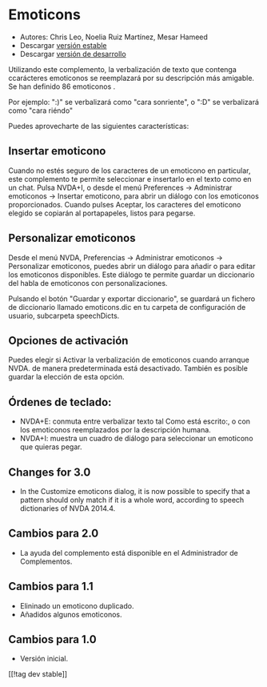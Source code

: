 # Emoticons #

* Autores: Chris Leo, Noelia Ruiz Martínez, Mesar Hameed
* Descargar [versión estable][1]
* Descargar [versión de desarrollo][2]

Utilizando este complemento, la verbalización de texto que contenga
ccarácteres emoticonos se reemplazará por su descripción más amigable.  Se
han definido 86 emoticonos .

Por ejemplo: ":)" se verbalizará como "cara sonriente", o ":D" se
verbalizará como "cara riéndo"

Puedes aprovecharte de las siguientes características:

## Insertar emoticono ##

Cuando no estés seguro de los caracteres de un emoticono en particular, este complemento te permite seleccionar e insertarlo en el texto como en un chat.
Pulsa NVDA+I, o desde el menú Preferences -> Administrar emoticonos -> Insertar emoticono, para abrir un diálogo 
con los emoticonos proporcionados.
Cuando pulses Aceptar, los caracteres del emoticono elegido se copiarán al portapapeles, listos para pegarse.


## Personalizar emoticonos ##

Desde el menú NVDA, Preferencias -> Administrar emoticonos -> Personalizar emoticonos, puedes abrir un diálogo para añadir o para editar los emoticonos disponibles.
Este diálogo te permite guardar un diccionario del habla de emoticonos con personalizaciones.

Pulsando el botón "Guardar y exportar diccionario", se guardará un fichero
de diccionario llamado emoticons.dic  en tu carpeta de configuración de
usuario, subcarpeta speechDicts.


## Opciones de activación ##

Puedes elegir si Activar la verbalización de emoticonos cuando arranque
NVDA. de manera predeterminada está desactivado.  También es posible guardar
la elección de esta opción.

## Órdenes de teclado: ##

*	NVDA+E: conmuta entre verbalizar texto tal Como está escrito:, o con los
  emoticonos reemplazados por la descripción humana.
*	NVDA+I: muestra un cuadro de diálogo para seleccionar un emoticono que
  quieras pegar.

## Changes for 3.0 ##

* In the Customize emoticons dialog, it is now possible to specify that a
  pattern should only match if it is a whole word, according to speech
  dictionaries of NVDA 2014.4.


## Cambios para 2.0 ##

* La ayuda del complemento está disponible en el Administrador de
  Complementos.

## Cambios para 1.1 ##

* Elininado un emoticono duplicado.
* Añadidos algunos emoticonos.

## Cambios para 1.0 ##

* Versión inicial.

[[!tag dev stable]]

[1]: http://addons.nvda-project.org/files/get.php?file=emo

[2]: http://addons.nvda-project.org/files/get.php?file=emo-dev
